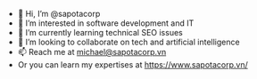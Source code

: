 - 👋 Hi, I’m @sapotacorp
- 👀 I’m interested in software development and IT
- 🌱 I’m currently learning technical SEO issues
- 💞️ I’m looking to collaborate on tech and artificial intelligence
- 📫 Reach me at michael@sapotacorp.vn
- Or you can learn my expertises at https://www.sapotacorp.vn/
<!---
sapotacorp/sapotacorp is a ✨ special ✨ repository because its `README.md` (this file) appears on your GitHub profile.
You can click the Preview link to take a look at your changes.
--->

